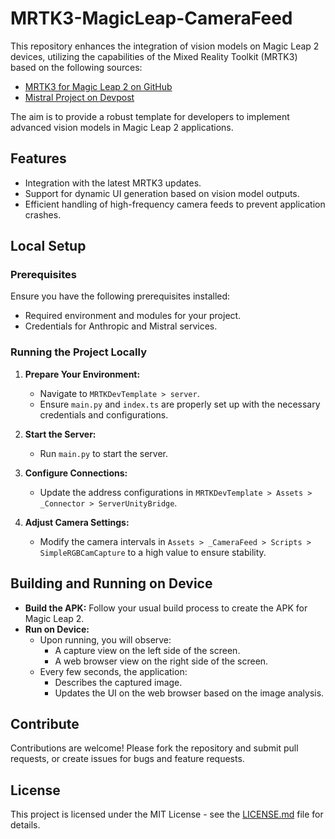 # MRTK3-MagicLeap-CameraFeed

This repository enhances the integration of vision models on Magic Leap 2 devices, utilizing the capabilities of the Mixed Reality Toolkit (MRTK3) based on the following sources:
- [MRTK3 for Magic Leap 2 on GitHub](https://github.com/magicleap/MixedRealityToolkit-Unity/tree/mrtk3_MagicLeap2)
- [Mistral Project on Devpost](https://devpost.com/software/mistral-oui)

The aim is to provide a robust template for developers to implement advanced vision models in Magic Leap 2 applications.

## Features
- Integration with the latest MRTK3 updates.
- Support for dynamic UI generation based on vision model outputs.
- Efficient handling of high-frequency camera feeds to prevent application crashes.

## Local Setup

### Prerequisites
Ensure you have the following prerequisites installed:
- Required environment and modules for your project.
- Credentials for Anthropic and Mistral services.

### Running the Project Locally

1. **Prepare Your Environment:**
   - Navigate to `MRTKDevTemplate > server`.
   - Ensure `main.py` and `index.ts` are properly set up with the necessary credentials and configurations.

2. **Start the Server:**
   - Run `main.py` to start the server.

3. **Configure Connections:**
   - Update the address configurations in `MRTKDevTemplate > Assets > _Connector > ServerUnityBridge`.

4. **Adjust Camera Settings:**
   - Modify the camera intervals in `Assets > _CameraFeed > Scripts > SimpleRGBCamCapture` to a high value to ensure stability.

## Building and Running on Device

- **Build the APK:** Follow your usual build process to create the APK for Magic Leap 2.
- **Run on Device:**
  - Upon running, you will observe:
    - A capture view on the left side of the screen.
    - A web browser view on the right side of the screen.
  - Every few seconds, the application:
    - Describes the captured image.
    - Updates the UI on the web browser based on the image analysis.

## Contribute

Contributions are welcome! Please fork the repository and submit pull requests, or create issues for bugs and feature requests.

## License

This project is licensed under the MIT License - see the [LICENSE.md](LICENSE.md) file for details.
